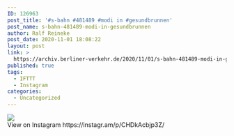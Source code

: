 ```yaml
---
ID: 126963
post_title: '#s-bahn #481489 #modi in #gesundbrunnen'
post_name: s-bahn-481489-modi-in-gesundbrunnen
author: Ralf Reineke
post_date: 2020-11-01 18:08:22
layout: post
link: >
  https://archiv.berliner-verkehr.de/2020/11/01/s-bahn-481489-modi-in-gesundbrunnen/
published: true
tags:
  - IFTTT
  - Instagram
categories:
  - Uncategorized
---
```

<div><img src='https://scontent-lga3-1.cdninstagram.com/v/t51.29350-15/123426037_1308047336208657_1155981099052288285_n.jpg?_nc_cat=101&ccb=2&_nc_sid=8ae9d6&_nc_ohc=wJqq-8rjDsMAX91YYJG&_nc_ht=scontent-lga3-1.cdninstagram.com&oh=35af1bad471db476bb53a1e9b865e3a1&oe=5FC5041F' style='max-width:600px;' /><br/><div>View on Instagram https://instagr.am/p/CHDkAcbjp3Z/</div></div>